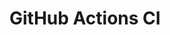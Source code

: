 # GitHub Actions CI

































































































































































































































































































































































































































































































































































































































































































































































































































































































































































































































































































































































































































































































































































































































































































































































































































































































































































































































































































































































































































































































































































































































































